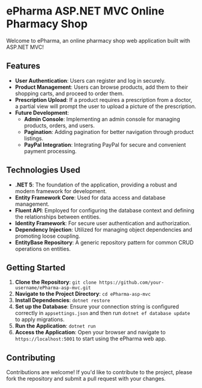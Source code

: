 # ePharma ASP.NET MVC Online Pharmacy Shop

Welcome to ePharma, an online pharmacy shop web application built with ASP.NET MVC!

## Features

- **User Authentication**: Users can register and log in securely.
- **Product Management**: Users can browse products, add them to their shopping carts, and proceed to order them.
- **Prescription Upload**: If a product requires a prescription from a doctor, a partial view will prompt the user to upload a picture of the prescription.
- **Future Development**:
  - **Admin Console**: Implementing an admin console for managing products, orders, and users.
  - **Pagination**: Adding pagination for better navigation through product listings.
  - **PayPal Integration**: Integrating PayPal for secure and convenient payment processing.

## Technologies Used

- **.NET 5**: The foundation of the application, providing a robust and modern framework for development.
- **Entity Framework Core**: Used for data access and database management.
- **Fluent API**: Employed for configuring the database context and defining the relationships between entities.
- **Identity Framework**: For secure user authentication and authorization.
- **Dependency Injection**: Utilized for managing object dependencies and promoting loose coupling.
- **EntityBase Repository**: A generic repository pattern for common CRUD operations on entities.

## Getting Started

1. **Clone the Repository**: `git clone https://github.com/your-username/ePharma-asp-mvc.git`
2. **Navigate to the Project Directory**: `cd ePharma-asp-mvc`
3. **Install Dependencies**: `dotnet restore`
4. **Set up the Database**: Ensure your connection string is configured correctly in `appsettings.json` and then run `dotnet ef database update` to apply migrations.
5. **Run the Application**: `dotnet run`
6. **Access the Application**: Open your browser and navigate to `https://localhost:5001` to start using the ePharma web app.

## Contributing

Contributions are welcome! If you'd like to contribute to the project, please fork the repository and submit a pull request with your changes.
